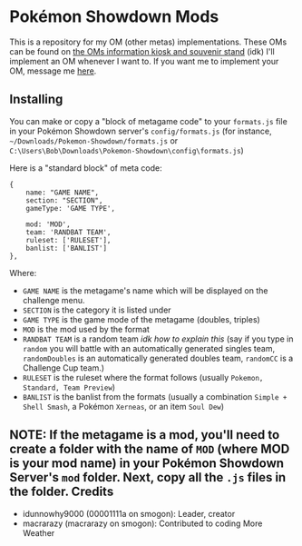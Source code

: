 Pokémon Showdown Mods
================================
This is a repository for my OM (other metas) implementations. These OMs can be found on [the OMs information kiosk and souvenir stand][1] (idk)
I'll implement an OM whenever I want to. If you want me to implement your OM, message me [here][2].

  [1]: http://www.smogon.com/forums/threads/3505031/
  [2]: http://www.smogon.com/forums/members/00001111a.232607/
  
Installing
--------------------------------
You can make or copy a "block of metagame code" to your ```formats.js``` file in your Pokémon Showdown server's ```config/formats.js``` (for instance, ```~/Downloads/Pokemon-Showdown/formats.js``` or ```C:\Users\Bob\Downloads\Pokemon-Showdown\config\formats.js```)

Here is a "standard block" of meta code:
```
{
	name: "GAME NAME",
	section: "SECTION",
	gameType: 'GAME TYPE',
	
	mod: 'MOD',
	team: 'RANDBAT TEAM',
	ruleset: ['RULESET'],
	banlist: ['BANLIST']
},
```
Where:
* ```GAME NAME``` is the metagame's name which will be displayed on the challenge menu.
* ```SECTION``` is the category it is listed under
* ```GAME TYPE``` is the game mode of the metagame (doubles, triples)
* ```MOD``` is the mod used by the format
* ```RANDBAT TEAM``` is a random team *idk how to explain this* (say if you type in ```random``` you will battle with an automatically generated singles team, ```randomDoubles``` is an automatically generated doubles team, ```randomCC``` is a Challenge Cup team.)
* ```RULESET``` is the ruleset where the format follows (usually ```Pokemon, Standard, Team Preview```)
* ```BANLIST``` is the banlist from the formats (usually a combination ```Simple + Shell Smash```, a Pokémon ```Xerneas```, or an item ```Soul Dew```)

**NOTE**: If the metagame is a mod, you'll need to create a folder with the name of `MOD` (where MOD is your mod name) in your Pokémon Showdown Server's ```mod``` folder. Next, copy all the `.js` files in the folder.
Credits
--------------------------------
* idunnowhy9000 (00001111a on smogon): Leader, creator
* macrarazy (macrarazy on smogon): Contributed to coding More Weather